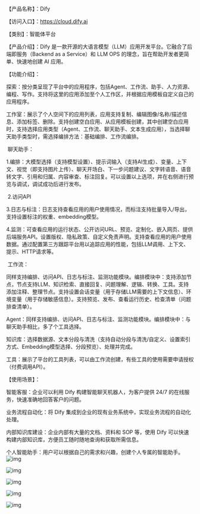 【产品名称】：Dify

【访问入口】：https://cloud.dify.ai

【类别】：智能体平台



【产品介绍】：Dify 是一款开源的大语言模型（LLM）应用开发平台。它融合了后端即服务（Backend as a Service）和 LLM OPS 的理念，旨在帮助开发者更简单、快速地创建 AI 应用。



【功能介绍】：

探索：按分类呈现了平台中的应用程序，包括Agent、工作流、助手、人力资源、编程、写作。支持将这里的应用添加至个人工作区，并根据应用模板自定义自己的应用程序。

工作室：展示了个人空间下的应用列表，应用支持复制、编辑图像/名称/描述信息、添加标签、删除。支持创建空白应用、从应用模板创建，其中创建空白应用时，支持选择应用类型（Agent、工作流、聊天助手、文本生成应用），当选择聊天助手类型时，需选择编排方法：基础编排、工作流编排。

​    聊天助手：

​    1.编排：大模型选择（支持模型设置）、提示词输入（支持AI生成）、变量、上下文、视觉（即支持图片上传）、聊天开场白、下一步问题建议、文字转语音、语音转文字、引用和归属、内容审查、标注回复。可以设置以上选项，并在右侧进行预览与调试，调试成功后进行发布。

​    2.访问API

​    3.日志与标注：日志支持查看应用的用户使用情况，而标注支持批量导入/导出，支持设置标注的权重、embedding模型。

​    4.监测：可查看应用的运行状态、公开访问URL、预览、定制化、嵌入网页、提供后端服务API。设置版权、隐私政策、自定义免责声明。支持查看应用的用户使用数据。通过配置第三方跟踪平台用以追踪应用的性能，包括LLM调用、上下文、提示、HTTP请求等。

​    工作流：

​    同样支持编排、访问API、日志与标注、监测功能模块。编排模块中：支持添加节点，节点支持LLM、知识检索、直接回复、问题理解、逻辑、转换、工具。支持添加注释、整理节点。支持设置会话变量（用于存储LLM需要的上下文信息）、环境变量（用于存储敏感信息）。支持预览、发布、查看运行历史、检查清单（问题排查清单）。

​    Agent：同样支持编排、访问API、日志与标注、监测功能模块。编排模块中：与聊天助手相比，多了个工具选择。

知识库：选择数据源、文本分段与清洗（支持自动分段与清洗/自定义、设置索引方式、Embedding模型选择、分段预览）、处理并完成。

工具：展示了平台的工具列表，可以由工作流创建，有些工具的使用需要申请授权（付费调用API）。



【使用场景】：

智能客服：企业可以利用 Dify 构建智能聊天机器人，为客户提供 24/7 的在线服务，快速准确地回答客户的问题。

业务流程自动化：将 Dify 集成到企业的现有业务系统中，实现业务流程的自动化处理。

内部知识库建设：企业内部有大量的文档、资料和 SOP 等，使用 Dify 可以快速构建内部知识库，方便员工随时随地查询和获取所需信息。

个人智能助手：用户可以根据自己的需求和兴趣，创建个人专属的智能助手。
![img](https://images.zsxq.com/Fjwo9E3lzE4ak0kSUZfNm3ZWZzhj?imageMogr2/auto-orient/thumbnail/380x/format/jpg/blur/1x0/quality/75&e=1748707199&s=vvttytjjmmty&token=kIxbL07-8jAj8w1n4s9zv64FuZZNEATmlU_Vm6zD:UQZr0VyoSwe1ExOCEr9w4CQipUE=)

![img](https://images.zsxq.com/Fm0NUGlnLv0PYn-ykXWXZ2nOKK1g?imageMogr2/auto-orient/thumbnail/380x/format/jpg/blur/1x0/quality/75&e=1748707199&s=vvttytjjmmty&token=kIxbL07-8jAj8w1n4s9zv64FuZZNEATmlU_Vm6zD:39ravUY5D5-TwyzuyBTKhUnubGc=)

![img](https://images.zsxq.com/FoKz2x3VcrN8xrYUkP6024H8IzXD?imageMogr2/auto-orient/thumbnail/380x/format/jpg/blur/1x0/quality/75&e=1748707199&s=vvttytjjmmty&token=kIxbL07-8jAj8w1n4s9zv64FuZZNEATmlU_Vm6zD:makJy_olEBOihJ6GNIfU0icQLms=)

![img](https://images.zsxq.com/Fm7z4X_pJ2HgweitSN9ij1_p29Ck?imageMogr2/auto-orient/thumbnail/380x/format/jpg/blur/1x0/quality/75&e=1748707199&s=vvttytjjmmty&token=kIxbL07-8jAj8w1n4s9zv64FuZZNEATmlU_Vm6zD:FN0Yxdbo7sqpOMcHFNxl5kSpIY0=)

![img](https://images.zsxq.com/Fn5XLFv3z4i5_g6GSWG5BDLfCykQ?imageMogr2/auto-orient/thumbnail/380x/format/jpg/blur/1x0/quality/75&e=1748707199&s=vvttytjjmmty&token=kIxbL07-8jAj8w1n4s9zv64FuZZNEATmlU_Vm6zD:a1x0MDBJeGMJIZCQm1AmndSPthI=)